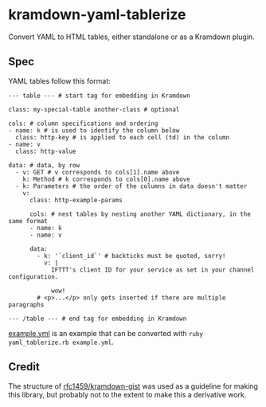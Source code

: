 kramdown-yaml-tablerize
=======================

Convert YAML to HTML tables, either standalone or as a Kramdown plugin.

Spec
----

YAML tables follow this format:

    --- table --- # start tag for embedding in Kramdown
    
    class: my-special-table another-class # optional
    
    cols: # column specifications and ordering
    - name: k # is used to identify the column below
      class: http-key # is applied to each cell (td) in the column
    - name: v
      class: http-value
    
    data: # data, by row
      - v: GET # v corresponds to cols[1].name above
        k: Method # k corresponds to cols[0].name above
      - k: Parameters # the order of the columns in data doesn't matter
        v:
          class: http-example-params
          
          cols: # nest tables by nesting another YAML dictionary, in the same format
          - name: k
          - name: v
          
          data:
            - k: '`client_id`' # backticks must be quoted, sorry!
              v: |
                IFTTT's client ID for your service as set in your channel configuration.
                
                wow!
            # <p>...</p> only gets inserted if there are multiple paragraphs
    
    --- /table --- # end tag for embedding in Kramdown


[example.yml](example.yml) is an example that can be converted with `ruby yaml_tablerize.rb example.yml`.

Credit
------

The structure of [rfc1459/kramdown-gist](https://github.com/rfc1459/kramdown-gist) was used as a guideline for making this library, but probably not to the extent to make this a derivative work.
